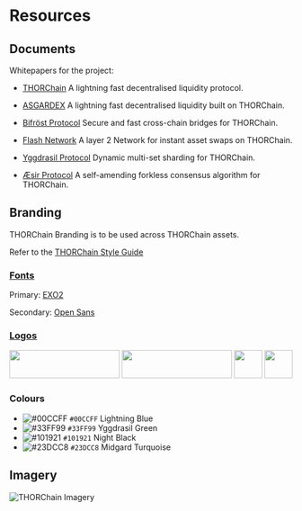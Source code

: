 # Resources

## Documents
Whitepapers for the project:

- [THORChain](https://github.com/thorchain/Resources/tree/master/Whitepapers/THORChain)
A lightning fast decentralised liquidity protocol.

- [ASGARDEX](https://github.com/thorchain/Resources/blob/master/Whitepapers/ASGARDEX/whitepaper-en.md)
A lightning fast decentralised liquidity built on THORChain.

- [Bifröst Protocol](https://github.com/thorchain/Resources/tree/master/Whitepapers/Bifrost-Protocol)
Secure and fast cross-chain bridges for THORChain.

- [Flash Network](https://github.com/thorchain/Resources/tree/master/Whitepapers/Flash-Network)
A layer 2 Network for instant asset swaps on THORChain.

- [Yggdrasil Protocol](https://github.com/thorchain/Resources/tree/master/Whitepapers/Yggdrasil-Protocol)
Dynamic multi-set sharding for THORChain.

- [Æsir Protocol](https://github.com/thorchain/Resources/tree/master/Whitepapers/AEsir-Protocol)
A self-amending forkless consensus algorithm for THORChain. 


## Branding
THORChain Branding is to be used across THORChain assets. 

Refer to the [THORChain Style Guide](https://github.com/thorchain/Branding/blob/master/THORCHAIN%20STYLEGUIDE%20june%202018.pdf)

### [Fonts](https://github.com/thorchain/Resources/tree/master/fonts)
Primary: [EXO2](/fonts/exo)

Secondary: [Open Sans](/fonts/opensans)


### [Logos](https://github.com/thorchain/Resources/tree/master/logos)

<img src="https://github.com/thorchain/Branding/blob/master/logos/png/Thorchain_main_logo.png" width="196" height="50" />

<img src="https://github.com/thorchain/Branding/blob/master/logos/png/Thorchain_logo_white.png" width="196" height="50" />

<img src="https://github.com/thorchain/Branding/blob/master/logos/png/Thorchain_icon.png" width="50" height="50" />

<img src="https://github.com/thorchain/Branding/blob/master/logos/png/Thorchain_icon_rounded.png" width="50" height="50" />



### Colours

- ![#00CCFF](https://placehold.it/15/00CCFF/000000?text=+) `#00CCFF` Lightning Blue
- ![#33FF99](https://placehold.it/15/33FF99/000000?text=+) `#33FF99` Yggdrasil Green
- ![#101921](https://placehold.it/15/101921/000000?text=+) `#101921` Night Black
- ![#23DCC8](https://placehold.it/15/23DCC8/000000?text=+) `#23DCC8` Midgard Turquoise



## Imagery

![THORChain Imagery](https://github.com/thorchain/Branding/blob/master/images/thorchain-imagery.png)

